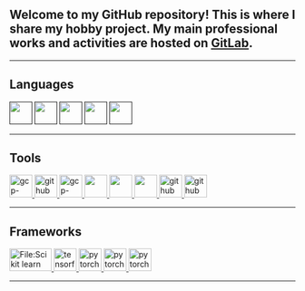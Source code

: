 ## Welcome to my GitHub repository! This is where I share my hobby project. My main professional works and activities are hosted on [GitLab](https://gitlab.com/isara.c).


---


## Languages


<a href="" target="_blank">
<img src="https://www.svgrepo.com/show/354238/python.svg"
width="40" height="40"></a>

<a href="" target="_blank">
<img src="https://www.svgrepo.com/show/332298/console-sql.svg"
width="40" height="40"></a>


<a href="" target="_blank">
<img src="https://www.svgrepo.com/show/349540/typescript.svg"
width="40" height="40"></a>

<a href="" target="_blank">
<img src="https://www.svgrepo.com/show/349342/docker.svg"
width="40" height="40"></a>


<a href="" target="_blank">
<img src="https://www.svgrepo.com/show/373830/matlab.svg"
width="40" height="40"></a>

---

## Tools

<a href="https://cloud.google.com/" target="_blank">
<img src="https://cdn.jsdelivr.net/gh/devicons/devicon/icons/googlecloud/googlecloud-original.svg"
alt="gcp-cloud-platform" width="40"height="40"/>
</a>

<a href="https://about.gitlab.com/" target="_blank">
<img src="https://www.svgrepo.com/show/354428/tableau-icon.svg" 
alt="github"width="40" height="40"/>
</a>

<a href="https://cloud.google.com/" target="_blank">
<img src="https://www.svgrepo.com/show/349342/docker.svg"
alt="gcp-cloud-platform" width="40"height="40"/>
</a>

<a href="https://www.mysql.com/" target="_blank">
<img src="https://www.svgrepo.com/show/473731/mysql.svg"
width="40" height="40">
</a>

<a href="https://www.postgresql.org/" target="_blank">
<img src="https://cdn.jsdelivr.net/gh/devicons/devicon/icons/postgresql/postgresql-original-wordmark.svg" 
width="40" height="40"/>
</a>

<a href="https://www.postgresql.org/" target="_blank">
<img src="https://www.svgrepo.com/show/331488/mongodb.svg" 
width="40" height="40"/>
</a>

<a href="https://github.com" target="_blank">
<img src="https://cdn.jsdelivr.net/gh/devicons/devicon/icons/github/github-original-wordmark.svg"
alt="github" width="40" height="40"/>
</a>

<a href="https://about.gitlab.com/" target="_blank">
<img src="https://cdn.jsdelivr.net/gh/devicons/devicon/icons/gitlab/gitlab-original-wordmark.svg" 
alt="github"width="40" height="40"/>
</a>


---



## Frameworks

<a href="https://scikit-learn.org/stable/" target="_blank">
<img alt="File:Scikit learn logo small.svg" src="https://upload.wikimedia.org/wikipedia/commons/thumb/0/05/Scikit_learn_logo_small.svg/260px-Scikit_learn_logo_small.svg.png?20180808062052" width="74" height="40">
</a>

<a href="https://www.tensorflow.org/" target="_blank">
<img src="https://cdn.jsdelivr.net/gh/devicons/devicon/icons/tensorflow/tensorflow-original.svg"
alt='tensorflow' width="40" height="40">
</a>

<a href="https://pytorch.org/" target="_blank">
<img src="https://cdn.jsdelivr.net/gh/devicons/devicon/icons/pytorch/pytorch-original.svg"
alt='pytorch' width="40" height="40">
</a>

<a href="https://pytorch.org/" target="_blank">
<img src="https://www.svgrepo.com/show/354139/opencv.svg"
alt='pytorch' width="40" height="40">
</a>

<a href="https://pytorch.org/" target="_blank">
<img src="https://www.svgrepo.com/show/330413/fastapi.svg"
alt='pytorch' width="40" height="40">
</a>

---
